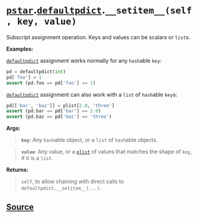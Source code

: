 # [`pstar`](./pstar.md).[`defaultpdict`](./pstar_defaultpdict.md).`__setitem__(self, key, value)`

Subscript assignment operation. Keys and values can be scalars or `list`s.

**Examples:**

[`defaultpdict`](./pstar_defaultpdict.md) assignment works normally for any `hash`able `key`:
```python
pd = defaultpdict(int)
pd['foo'] = 1
assert (pd.foo == pd['foo'] == 1)
```

[`defaultpdict`](./pstar_defaultpdict.md) assignment can also work with a `list` of `hash`able `key`s:
```python
pd[['bar', 'baz']] = plist[2.0, 'three']
assert (pd.bar == pd['bar'] == 2.0)
assert (pd.baz == pd['baz'] == 'three')
```

**Args:**

>    **`key`**: Any `hash`able object, or a `list` of `hash`able objects.

>    **`value`**: Any value, or a [`plist`](./pstar_plist.md) of values that matches the shape of `key`, if it
>           is a `list`.

**Returns:**

>    `self`, to allow chaining with direct calls to `defaultpdict.__setitem__(...)`.



## [Source](../pstar/pstar.py#L666-L700)